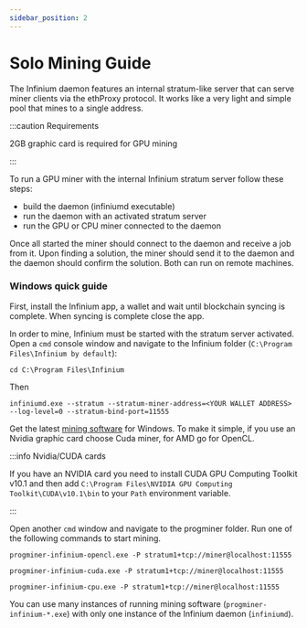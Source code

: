 ```yaml
---
sidebar_position: 2
---
```


# Solo Mining Guide

The Infinium daemon features an internal stratum-like server that can serve miner clients via the ethProxy protocol. It works like a very light and simple pool that mines to a single address.

:::caution Requirements

2GB graphic card is required for GPU mining

:::

To run a GPU miner with the internal Infinium stratum server follow these steps:

- build the daemon (infiniumd executable)
- run the daemon with an activated stratum server
- run the GPU or CPU miner connected to the daemon

Once all started the miner should connect to the daemon and receive a job from it. Upon finding a solution, the miner should send it to the daemon and the daemon should confirm the solution. Both can run on remote machines.

### Windows quick guide

First, install the Infinium app, a wallet and wait until blockchain syncing is complete. When syncing is complete close the app.

In order to mine, Infinium must be started with the stratum server activated. Open a `cmd` console window and navigate to the Infinium folder (`C:\Program Files\Infinium by default`):

```text
cd C:\Program Files\Infinium
```

Then

```
infiniumd.exe --stratum --stratum-miner-address=<YOUR WALLET ADDRESS> --log-level=0 --stratum-bind-port=11555
```

Get the latest [mining software](overview) for Windows. To make it simple, if you use an Nvidia graphic card choose Cuda miner, for AMD go for OpenCL.

:::info Nvidia/CUDA cards

If you have an NVIDIA card you need to install CUDA GPU Computing Toolkit v10.1 and then add `C:\Program Files\NVIDIA GPU Computing Toolkit\CUDA\v10.1\bin` to your `Path` environment variable.

:::

Open another `cmd` window and navigate to the progminer folder. Run one of the following commands to start mining.

```
progminer-infinium-opencl.exe -P stratum1+tcp://miner@localhost:11555

progminer-infinium-cuda.exe -P stratum1+tcp://miner@localhost:11555

progminer-infinium-cpu.exe -P stratum1+tcp://miner@localhost:11555
```

You can use many instances of running mining software (`progminer-infinium-*.exe`) with only one instance of the Infinium daemon (`infiniumd`).